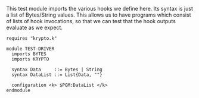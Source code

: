This test module imports the various hooks we define here.
Its syntax is just a list of Bytes/String values.
This allows us to have programs which consist of lists
of hook invocations, so that we can test that the hook
outputs evaluate as we expect.

```k
requires "krypto.k"

module TEST-DRIVER
  imports BYTES
  imports KRYPTO

  syntax Data     ::= Bytes | String
  syntax DataList ::= List{Data, ""}

  configuration <k> $PGM:DataList </k>
endmodule
```
